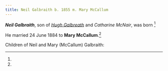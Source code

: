```yaml
---
title: Neil Galbraith b. 1855 m. Mary McCallum
---
```

***Neil Galbraith***, son of *[Hugh Galbreath](galbreath-hugh-1823-mcnair.md)* and *Catharine McNair*, was born [^birth]

He married 24 June 1884 to  **Mary McCallum**.[^marriage]

Children of Neil and Mary (McCallum) Galbraith:

[^birth]:

[^marriage]:
